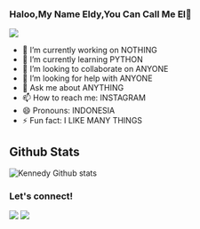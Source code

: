 ### Haloo,My Name Eldy,You Can Call Me El👋

<img src="https://telegra.ph/file/7e3a29e6b80e96b66a7e4.jpg" />

- 🔭 I’m currently working on NOTHING
- 🌱 I’m currently learning PYTHON
- 👯 I’m looking to collaborate on ANYONE
- 🤔 I’m looking for help with ANYONE
- 💬 Ask me about ANYTHING
- 📫 How to reach me: INSTAGRAM
- 😄 Pronouns: INDONESIA
- ⚡ Fun fact: I LIKE MANY THINGS

##   **Github Stats**
![Kennedy Github stats](https://github-readme-stats.vercel.app/api?username=eldy020502&show_icons=true&theme=tokyonight)

### Let's connect!
<p>
    <a href="https://t.me/vnotv" target="blank"><img src="https://img.shields.io/badge/@vnotv-30302f?style=flat&logo=telegram" /></a>
    <a href="https://instagram.com/eldydwinggga_" target="blank"><img src="https://img.shields.io/badge/@eldydwinggga_-30302f?style=flat&logo=instagram" /></a>

